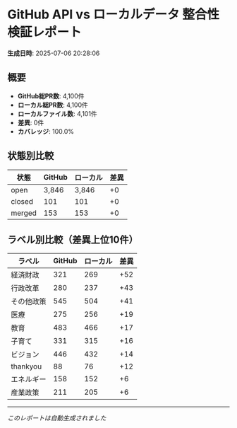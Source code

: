 # GitHub API vs ローカルデータ 整合性検証レポート

**生成日時**: 2025-07-06 20:28:06

## 概要

- **GitHub総PR数**: 4,100件
- **ローカル総PR数**: 4,100件
- **ローカルファイル数**: 4,101件
- **差異**: 0件
- **カバレッジ**: 100.0%

## 状態別比較

| 状態 | GitHub | ローカル | 差異 |
|------|--------|----------|------|
| open | 3,846 | 3,846 | +0 |
| closed | 101 | 101 | +0 |
| merged | 153 | 153 | +0 |

## ラベル別比較（差異上位10件）

| ラベル | GitHub | ローカル | 差異 |
|--------|--------|----------|------|
| 経済財政 | 321 | 269 | +52 |
| 行政改革 | 280 | 237 | +43 |
| その他政策 | 545 | 504 | +41 |
| 医療 | 275 | 256 | +19 |
| 教育 | 483 | 466 | +17 |
| 子育て | 331 | 315 | +16 |
| ビジョン | 446 | 432 | +14 |
| thankyou | 88 | 76 | +12 |
| エネルギー | 158 | 152 | +6 |
| 産業政策 | 211 | 205 | +6 |

---
*このレポートは自動生成されました*